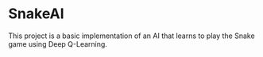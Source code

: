 # SnakeAI
This project is a basic implementation of an AI that learns to play the Snake game using Deep Q-Learning.
